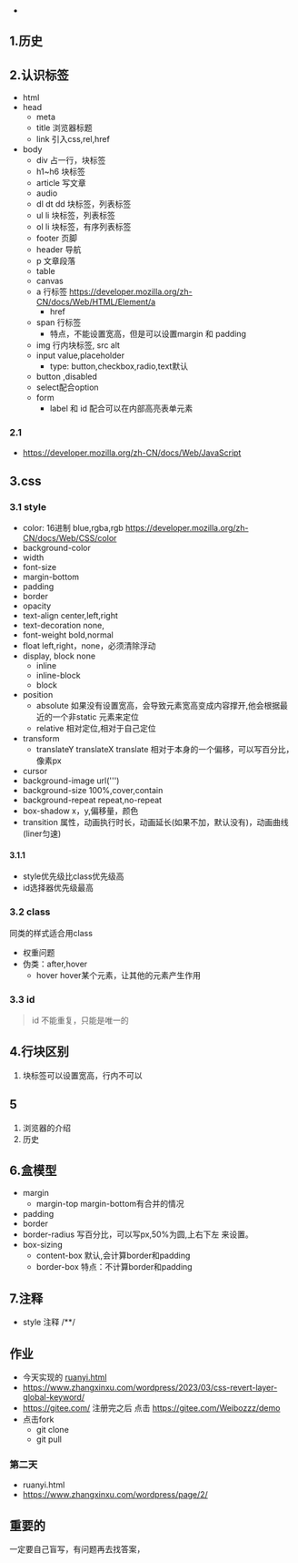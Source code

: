 - 
## 1.历史
## 2.认识标签
- html
- head
  - meta
  - title 浏览器标题
  - link 引入css,rel,href
- body
  - div 占一行，块标签
  - h1~h6 块标签
  - article 写文章
  - audio
  - dl dt dd 块标签，列表标签
  - ul li 块标签，列表标签
  - ol li 块标签，有序列表标签
  - footer 页脚
  - header 导航
  - p 文章段落
  - table
  - canvas
  - a 行标签 https://developer.mozilla.org/zh-CN/docs/Web/HTML/Element/a
    - href
  - span 行标签
    - 特点，不能设置宽高，但是可以设置margin 和 padding
  - img 行内块标签, src alt
  - input value,placeholder
    - type: button,checkbox,radio,text默认
  - button ,disabled
  - select配合option
  - form
    - label 和 id 配合可以在内部高亮表单元素
### 2.1
- https://developer.mozilla.org/zh-CN/docs/Web/JavaScript
## 3.css
### 3.1 style
- color: 16进制 blue,rgba,rgb https://developer.mozilla.org/zh-CN/docs/Web/CSS/color
- background-color
- width
- font-size
- margin-bottom
- padding
- border
- opacity
- text-align  center,left,right
- text-decoration none,
- font-weight  bold,normal
- float left,right，none，必须清除浮动
- display, block none
  - inline 
  - inline-block
  - block
- position
  - absolute 如果没有设置宽高，会导致元素宽高变成内容撑开,他会根据最近的一个非static 元素来定位
  - relative 相对定位,相对于自己定位
- transform
  - translateY translateX translate 相对于本身的一个偏移，可以写百分比，像素px
- cursor
- background-image url(''')
- background-size 100%,cover,contain
- background-repeat repeat,no-repeat
- box-shadow x，y,偏移量，颜色
- transition 属性，动画执行时长，动画延长(如果不加，默认没有)，动画曲线(liner匀速)
#### 3.1.1
- style优先级比class优先级高
- id选择器优先级最高
### 3.2 class
同类的样式适合用class
- 权重问题
- 伪类：after,hover
  - hover hover某个元素，让其他的元素产生作用
### 3.3 id
> id 不能重复，只能是唯一的
## 4.行块区别
1. 块标签可以设置宽高，行内不可以
## 5
1. 浏览器的介绍
2. 历史
## 6.盒模型
- margin
  - margin-top margin-bottom有合并的情况
- padding
- border
- border-radius  写百分比，可以写px,50%为圆,上右下左 来设置。
- box-sizing 
  - content-box 默认,会计算border和padding
  - border-box 特点：不计算border和padding
## 7.注释
- style 注释 /**/
## 作业
- 今天实现的 [ruanyi.html](ruanyi.html)
- https://www.zhangxinxu.com/wordpress/2023/03/css-revert-layer-global-keyword/
- https://gitee.com/ 注册完之后 点击 https://gitee.com/Weibozzz/demo
- 点击fork
  - git clone 
  - git pull
### 第二天
- ruanyi.html
- https://www.zhangxinxu.com/wordpress/page/2/
## 重要的
一定要自己盲写，有问题再去找答案，


